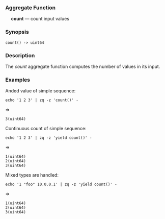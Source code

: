 ### Aggregate Function

&emsp; **count** &mdash; count input values

### Synopsis
```
count() -> uint64
```

### Description

The _count_ aggregate function computes the number of values in its input.

### Examples

Anded value of simple sequence:
```mdtest-command
echo '1 2 3' | zq -z 'count()' -
```
=>
```mdtest-output
3(uint64)
```

Continuous count of simple sequence:
```mdtest-command
echo '1 2 3' | zq -z 'yield count()' -
```
=>
```mdtest-output
1(uint64)
2(uint64)
3(uint64)
```
Mixed types are handled:
```mdtest-command
echo '1 "foo" 10.0.0.1' | zq -z 'yield count()' -
```
=>
```mdtest-output
1(uint64)
2(uint64)
3(uint64)
```
